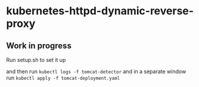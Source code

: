 # kubernetes-httpd-dynamic-reverse-proxy

## Work in progress

Run setup.sh to set it up

and then run
`kubectl logs -f tomcat-detector`
and in a separate window run
`kubectl apply -f tomcat-deployment.yaml`